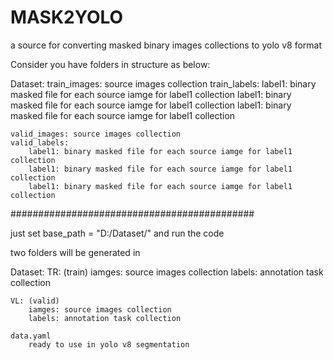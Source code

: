 # MASK2YOLO
a source for converting masked binary images collections to yolo v8 format



Consider you have folders in structure as below:
    
Dataset:
    train_images: source images collection
    train_labels:
        label1: binary masked file for each source iamge for label1 collection
        label1: binary masked file for each source iamge for label1 collection
        label1: binary masked file for each source iamge for label1 collection
        
        
    valid_images: source images collection
    valid_labels:
        label1: binary masked file for each source iamge for label1 collection
        label1: binary masked file for each source iamge for label1 collection
        label1: binary masked file for each source iamge for label1 collection
        
        
        
############################################        

just set base_path = "D:/Dataset/"
and run the code

two folders will be generated in 

Dataset:
    TR: (train)
        iamges: source images collection
        labels: annotation task collection
        
    VL: (valid)
        iamges: source images collection
        labels: annotation task collection
        
    data.yaml
        ready to use in yolo v8 segmentation
    
    
